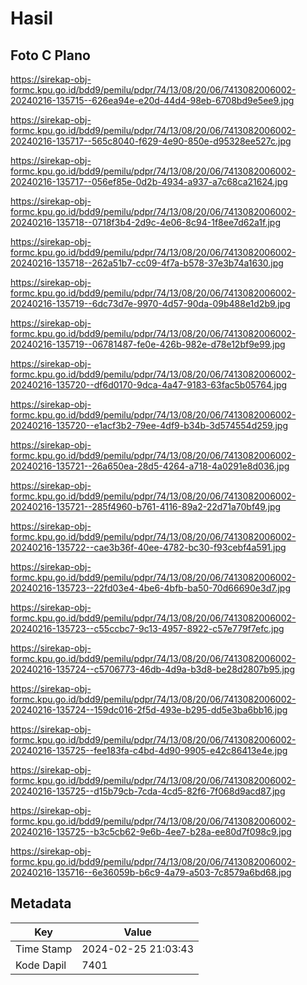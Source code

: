 # Hasil

## Foto C Plano

https://sirekap-obj-formc.kpu.go.id/bdd9/pemilu/pdpr/74/13/08/20/06/7413082006002-20240216-135715--626ea94e-e20d-44d4-98eb-6708bd9e5ee9.jpg

https://sirekap-obj-formc.kpu.go.id/bdd9/pemilu/pdpr/74/13/08/20/06/7413082006002-20240216-135717--565c8040-f629-4e90-850e-d95328ee527c.jpg

https://sirekap-obj-formc.kpu.go.id/bdd9/pemilu/pdpr/74/13/08/20/06/7413082006002-20240216-135717--056ef85e-0d2b-4934-a937-a7c68ca21624.jpg

https://sirekap-obj-formc.kpu.go.id/bdd9/pemilu/pdpr/74/13/08/20/06/7413082006002-20240216-135718--0718f3b4-2d9c-4e06-8c94-1f8ee7d62a1f.jpg

https://sirekap-obj-formc.kpu.go.id/bdd9/pemilu/pdpr/74/13/08/20/06/7413082006002-20240216-135718--262a51b7-cc09-4f7a-b578-37e3b74a1630.jpg

https://sirekap-obj-formc.kpu.go.id/bdd9/pemilu/pdpr/74/13/08/20/06/7413082006002-20240216-135719--6dc73d7e-9970-4d57-90da-09b488e1d2b9.jpg

https://sirekap-obj-formc.kpu.go.id/bdd9/pemilu/pdpr/74/13/08/20/06/7413082006002-20240216-135719--06781487-fe0e-426b-982e-d78e12bf9e99.jpg

https://sirekap-obj-formc.kpu.go.id/bdd9/pemilu/pdpr/74/13/08/20/06/7413082006002-20240216-135720--df6d0170-9dca-4a47-9183-63fac5b05764.jpg

https://sirekap-obj-formc.kpu.go.id/bdd9/pemilu/pdpr/74/13/08/20/06/7413082006002-20240216-135720--e1acf3b2-79ee-4df9-b34b-3d574554d259.jpg

https://sirekap-obj-formc.kpu.go.id/bdd9/pemilu/pdpr/74/13/08/20/06/7413082006002-20240216-135721--26a650ea-28d5-4264-a718-4a0291e8d036.jpg

https://sirekap-obj-formc.kpu.go.id/bdd9/pemilu/pdpr/74/13/08/20/06/7413082006002-20240216-135721--285f4960-b761-4116-89a2-22d71a70bf49.jpg

https://sirekap-obj-formc.kpu.go.id/bdd9/pemilu/pdpr/74/13/08/20/06/7413082006002-20240216-135722--cae3b36f-40ee-4782-bc30-f93cebf4a591.jpg

https://sirekap-obj-formc.kpu.go.id/bdd9/pemilu/pdpr/74/13/08/20/06/7413082006002-20240216-135723--22fd03e4-4be6-4bfb-ba50-70d66690e3d7.jpg

https://sirekap-obj-formc.kpu.go.id/bdd9/pemilu/pdpr/74/13/08/20/06/7413082006002-20240216-135723--c55ccbc7-9c13-4957-8922-c57e779f7efc.jpg

https://sirekap-obj-formc.kpu.go.id/bdd9/pemilu/pdpr/74/13/08/20/06/7413082006002-20240216-135724--c5706773-46db-4d9a-b3d8-be28d2807b95.jpg

https://sirekap-obj-formc.kpu.go.id/bdd9/pemilu/pdpr/74/13/08/20/06/7413082006002-20240216-135724--159dc016-2f5d-493e-b295-dd5e3ba6bb16.jpg

https://sirekap-obj-formc.kpu.go.id/bdd9/pemilu/pdpr/74/13/08/20/06/7413082006002-20240216-135725--fee183fa-c4bd-4d90-9905-e42c86413e4e.jpg

https://sirekap-obj-formc.kpu.go.id/bdd9/pemilu/pdpr/74/13/08/20/06/7413082006002-20240216-135725--d15b79cb-7cda-4cd5-82f6-7f068d9acd87.jpg

https://sirekap-obj-formc.kpu.go.id/bdd9/pemilu/pdpr/74/13/08/20/06/7413082006002-20240216-135725--b3c5cb62-9e6b-4ee7-b28a-ee80d7f098c9.jpg

https://sirekap-obj-formc.kpu.go.id/bdd9/pemilu/pdpr/74/13/08/20/06/7413082006002-20240216-135716--6e36059b-b6c9-4a79-a503-7c8579a6bd68.jpg


## Metadata

| Key        | Value               |
| ---------- | ------------------- |
| Time Stamp | 2024-02-25 21:03:43 |
| Kode Dapil | 7401                |



